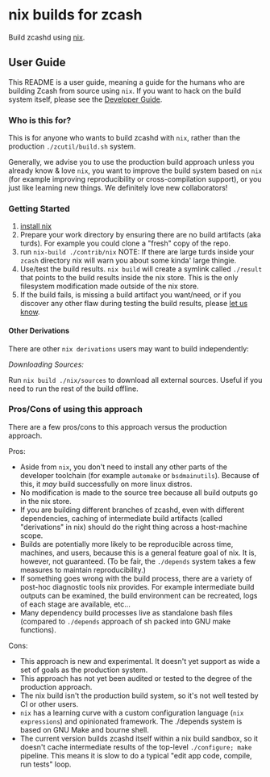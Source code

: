# nix builds for zcash

Build zcashd using [nix](https://nixos.org).

## User Guide

This README is a user guide, meaning a guide for the humans who are building Zcash from source using `nix`. If you want to hack on the build system itself, please see the [Developer Guide](./README-dev.md).

### Who is this for?

This is for anyone who wants to build zcashd with `nix`, rather than the production `./zcutil/build.sh` system.

Generally, we advise you to use the production build approach unless you already know & love `nix`, you want to improve the build system based on `nix` (for example improving reproducibility or cross-compilation support), or you just like learning new things. We definitely love new collaborators!

### Getting Started

1. [install nix](https://nixos.org/guides/install-nix.html)
2. Prepare your work directory by ensuring there are no build artifacts (aka turds).  For example you could clone a "fresh" copy of the repo.
3. run `nix-build ./contrib/nix` NOTE: If there are large turds inside your `zcash` directory nix will warn you about some kinda' large thingie.
4. Use/test the build results. `nix build` will create a symlink called `./result` that points to the build results inside the nix store. This is the only filesystem modification made outside of the nix store.
5. If the build fails, is missing a build artifact you want/need, or if you discover any other flaw during testing the build results, please [let us know](https://github.com/zcash/zcash/issues).

#### Other Derivations

There are other `nix derivations` users may want to build independently:

*Downloading Sources:*

Run `nix build ./nix/sources` to download all external sources. Useful if you need to run the rest of the build offline.

### Pros/Cons of using this approach
There are a few pros/cons to this approach versus the production approach.

Pros:
- Aside from `nix`, you don't need to install any other parts of the developer toolchain (for example `automake` or `bsdmainutils`). Because of this, it _may_ build successfully on more linux distros.
- No modification is made to the source tree because all build outputs go in the nix store.
- If you are building different branches of zcashd, even with different dependencies, caching of intermediate build artifacts (called "derivations" in nix) should do the right thing across a host-machine scope.
- Builds are potentially more likely to be reproducible across time, machines, and users, because this is a general feature goal of nix. It is, however, not guaranteed. (To be fair, the `./depends` system takes a few measures to maintain reproducibility.)
- If something goes wrong with the build process, there are a variety of post-hoc diagnostic tools nix provides. For example intermediate build outputs can be examined, the build environment can be recreated, logs of each stage are available, etc…
- Many dependency build processes live as standalone bash files (compared to `./depends` approach of sh packed into GNU make functions).

Cons:
- This approach is new and experimental. It doesn't yet support as wide a set of goals as the production system.
- This approach has not yet been audited or tested to the degree of the production approach.
- The nix build isn't the production build system, so it's not well tested by CI or other users.
- `nix` has a learning curve with a custom configuration language (`nix expressions`) and opinionated framework. The ./depends system is based on GNU Make and bourne shell.
- The current version builds zcashd itself within a nix build sandbox, so it doesn't cache intermediate results of the top-level `./configure; make` pipeline. This means it is slow to do a typical "edit app code, compile, run tests" loop.
